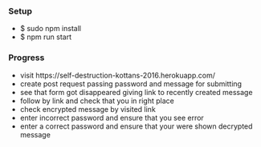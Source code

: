 <h3>Setup</h3>
<ul>
	<li>$ sudo npm install</li>
  <li>$ npm run start</li>
</ul>

<h3>Progress</h3>
<ul>
	<li>visit https://self-destruction-kottans-2016.herokuapp.com/</li>
	<li>create post request passing password and message for submitting</li>
	<li>see that form got disappeared giving link to recently created message</li>
	<li>follow by link and check that you in right place</li>
	<li>check encrypted message by visited link</li>
	<li>enter incorrect password and ensure that you see error</li>
	<li>enter a correct password and ensure that your were shown decrypted message</li>
</ul>
